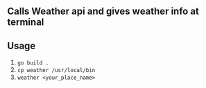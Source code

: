 ## Calls Weather api and gives weather info at terminal
## Usage 
1. `go build .`
2. `cp weather /usr/local/bin`
3. `weather <your_place_name>`
